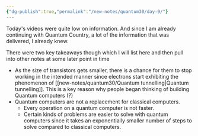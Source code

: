 ```yaml
---
{"dg-publish":true,"permalink":"/new-notes/quantum30/day-9/"}
---
```


Today's videos were quite low on information. And since I am already continuing with Quantum Country, a lot of the information that was delivered, I already knew. 

There were two key takeaways though which I will list here and then pull into other notes at some later point in time

- As the size of transistors gets smaller, there is a chance for them to stop working in the intended manner since electrons start exhibiting the phenomenon of [[new-notes/quantum30/Quantum tunnelling\|Quantum tunnelling]]. This is a key reason why people began thinking of building Quantum computers (?)
- Quantum computers are not a replacement for classical computers. 
	- Every operation on a quantum computer is not faster. 
	- Certain kinds of problems are easier to solve with quantum computers since it takes an exponentially smaller number of steps to solve compared to classical computers.